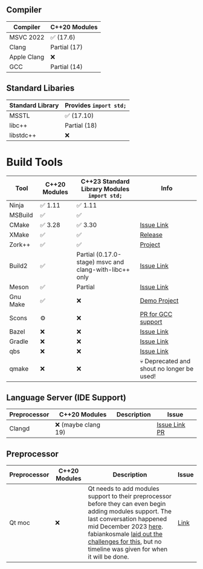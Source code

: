 
## Compiler

| Compiler     | C++20 Modules     |
|--------------|-------------------|
| MSVC 2022    | ✅ (17.6)          |
| Clang        | Partial (17)      | 
| Apple Clang  | ❌                |
| GCC          | Partial (14)      |

## Standard Libaries

| Standard Library | Provides `import std;` |
|--------------|--------------------|
| MSSTL    | ✅ (17.10)       | 
| libc++        | Partial (18)       | 
| libstdc++          | ❌                | 

# Build Tools

| Tool     | C++20 Modules | C++23 Standard Library Modules  `import std;` | Info |
|----------|----------------|--------------------|-------|
| Ninja    | ✅ 1.11            | ✅ 1.11                 |       |
| MSBuild   | ✅            | ✅                |  |
| CMake    | ✅ 3.28             | ✅ 3.30               | [Issue Link](https://gitlab.kitware.com/cmake/cmake/-/issues/18355) |
| XMake   | ✅            | ✅                |   [Release](https://github.com/xmake-io/xmake/wiki/Xmake-v2.7.1-Released,-Better-Cplusplus-Modules-Support) |
| Zork++   | ✅            | ✅                |   [Project](https://github.com/zerodaycode/Zork) |
| Build2   | ✅             | Partial (0.17.0-stage) msvc and clang-with-libc++ only | [Issue Link](https://github.com/build2/build2/issues/333) |
| Meson    | ✅             | Partial            | [Issue Link](https://github.com/mesonbuild/meson/issues/4314) |
| Gnu Make | ✅             | ❌                 | [Demo Project](https://github.com/fvilante/cpp20_modules_with_gcc_demo)      |
| Scons    | ⚙️             | ❌                 |  [PR for GCC support](https://github.com/SCons/scons/projects/14#card-86356523)     |
| Bazel    | ❌             | ❌                 | [Issue Link](https://github.com/bazelbuild/bazel/issues/4005)      |
| Gradle   | ❌             | ❌                 |  [Issue Link](https://github.com/gradle/gradle/issues/29009)     |
| qbs   | ❌             | ❌                 |   [Issue Link](https://bugreports.qt.io/browse/QBS-1181)   |
| qmake   | ❌             | ❌                 |  💀 Deprecated and shout  no longer be used!    |

## Language Server (IDE Support) 

| Preprocessor | C++20 Modules | Description      | Issue | 
|--------------|---------------|-----------------|-------|
| Clangd       | ❌  (maybe clang 19)         |   | [Issue Link](https://github.com/clangd/clangd/issues/1293) [PR](https://github.com/llvm/llvm-project/pull/66462#issuecomment-1950743841)|


## Preprocessor

| Preprocessor | C++20 Modules | Description      | Issue | 
|--------------|---------------|-----------------|-------|
| Qt moc       | ❌           | Qt needs to add modules support to their preprocessor before they can even begin adding modules support. The last conversation happened mid December 2023 [here](https://lists.qt-project.org/pipermail/development/2023-December/044800.html).  fabiankosmale [laid out the challenges for this](https://lists.qt-project.org/pipermail/development/2023-December/044802.html), but no timeline was given for when it will be done. | [Link](https://bugreports.qt.io/browse/QTBUG-86697) |
